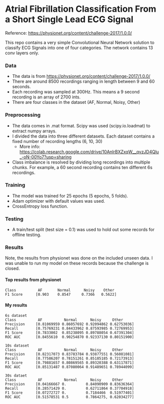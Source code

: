 # Atrial Fibrillation Classification From a Short Single Lead ECG Signal
Reference: https://physionet.org/content/challenge-2017/1.0.0/

This repo contains a very simple Convolutional Neural Network solution to classify ECG Signals into one of four categories.
The network contains 13 conv layers only.

### Data
   - The data is from https://physionet.org/content/challenge-2017/1.0.0/
   - There are around 8500 recordings ranging in length between 9 and 60 seconds. 
   - Each recording was sampled at 300Hz. This means a 9 second recording is an array of 2700 ints.
   - There are four classes in the dataset (AF, Normal, Noisy, Other)

### Preprocessing
  - The data comes in .mat format. Scipy was used (scipy.io.loadmat) to extract numpy arrays.
  - I divided the data into three different datasets. Each dataset contains a fixed number of recording lengths (6, 10, 30)
     - More info: https://colab.research.google.com/drive/10AnlrBXZxqW__qvzJD4Qlu_-oN-00Yo7?usp=sharing
  - Class imbalance is resolved by dividing long recordings into multiple chunks. For example, a 60 second recording contains ten different 6s recordings.

### Training
   - The model was trained for 25 epochs (5 epochs, 5 folds).
   - Adam optimizer with default values was used.
   - CrossEntropy loss function.

### Testing
   - A train/test split (test size = 0.1) was used to hold out some records for offline testing. 

### Results
Note, the results from physionet was done on the included unseen data.
I was unable to run my model on these records because the challenge is closed.

#### Top results from physionet
```
Class          AF       Normal      Noisy    Other
F1 Score      [0.903    0.8547	   0.7366   0.5622]
```

#### My results
```
6s dataset
Class          AF          Normal      Noisy     Other
Precision     [0.81069959 0.86057692 0.92094862 0.62753036]
Recall        [0.75769231 0.84433962 0.87593985 0.72769953]
F1 Score      [0.7833002  0.85238095 0.89788054 0.67391304]
ROC AUC       [0.8455610  0.90254870 0.92337130 0.80151900]
 
10s dataset
Class          AF          Normal      Noisy     Other
Precision     [0.82317073 0.83783784 0.93877551 0.56081081]
Recall        [0.77586207 0.78151261 0.85185185 0.72173913]
F1 Score      [0.79881657 0.80869565 0.89320388 0.63117871]
ROC AUC       [0.85131487 0.87080064 0.91489651 0.78944099]
 
30s dataet
Class          AF          Normal      Noisy     Other
Precision     [0.04166667 0.         0.84090909 0.83636364]
Recall        [0.28571429 0.         0.62711864 0.37704918]
F1 Score      [0.07272727 0.         0.7184466  0.51977401]
ROC AUC       [0.51578531 0.5        0.7864275, 0.62034277]
```
